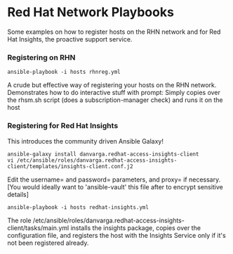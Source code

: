# Red Hat Network Playbooks

Some examples on how to register hosts on the RHN network and for Red Hat Insights, the proactive support service.

### Registering on RHN

```
ansible-playbook -i hosts rhnreg.yml
```

A crude but effective way of registering your hosts on the RHN network.
Demonstrates how to do interactive stuff with prompt: 
Simply copies over the rhsm.sh script (does a subscription-manager check) and runs it on the host

### Registering for Red Hat Insights

This introduces the community driven Ansible Galaxy!

```
ansible-galaxy install danvarga.redhat-access-insights-client
vi /etc/ansible/roles/danvarga.redhat-access-insights-client/templates/insights-client.conf.j2
```

Edit the username= and password= parameters, and proxy= if necessary.
[You would ideally want to 'ansible-vault' this file after to encrypt sensitive details]

```
ansible-playbook -i hosts redhat-insights.yml
```

The role /etc/ansible/roles/danvarga.redhat-access-insights-client/tasks/main.yml installs the insights package, copies over the configuration file, and registers the host with the Insights Service only if it's not been registered already.



